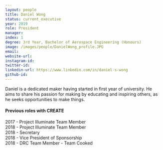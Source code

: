```yaml
---
layout: people
title: Daniel Wong
status: current_executive
year: 2019
role: President
manager:
index: 1
degree: 3rd Year, Bachelor of Aerospace Engineering (Honours)
image: /images/people/DanielWong_profile.JPG
email:
website-url: 
instagram-id: 
twitter-id: 
linkedin-url: https://www.linkedin.com/in/daniel-s-wong
github-id: 
---
```

Daniel is a dedicated maker having started in first year of university. He aims to share his passion for making by educating and inspiring others, as he seeks opportunities to make things.
<h4>Previous roles with CREATE</h4>
2017 - Project Illuminate Team Member<br>
2018 - Project Illuminate Team Member<br>
2018 - Secretary<br>
2018 - Vice President of Sponsorship<br>
2018 - DRC Team Member - Team Cooked